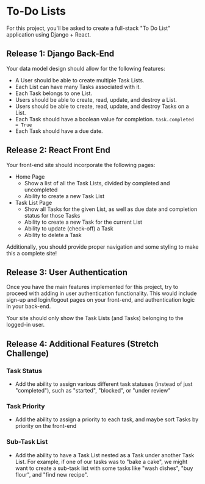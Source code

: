 # To-Do Lists

For this project, you'll be asked to create a full-stack "To Do List" application using Django + React.

## Release 1: Django Back-End
Your data model design should allow for the following features: 
- A User should be able to create multiple Task Lists. 
- Each List can have many Tasks associated with it. 
- Each Task belongs to one List. 
- Users should be able to create, read, update, and destroy a List. 
- Users should be able to create, read, update, and destroy Tasks on a List. 
- Each Task should have a boolean value for completion. `task.completed = True` 
- Each Task should have a due date. 

## Release 2: React Front End 
Your front-end site should incorporate the following pages:
- Home Page
  - Show a list of all the Task Lists, divided by completed and uncompleted  
  - Ability to create a new Task List
- Task List Page
  - Show all Tasks for the given List, as well as due date and completion status for those Tasks
  - Ability to create a new Task for the current List
  - Ability to update (check-off) a Task
  - Ability to delete a Task

Additionally, you should provide proper navigation and some styling to make this a complete site!


## Release 3: User Authentication
Once you have the main features implemented for this project, try to proceed with adding in user authentication functionality. This would include sign-up and login/logout pages on your front-end, and authentication logic in your back-end.

Your site should only show the Task Lists (and Tasks) belonging to the logged-in user. 

## Release 4: Additional Features (Stretch Challenge)

### Task Status
- Add the ability to assign various different task statuses (instead of just "completed"), such as "started", "blocked", or "under review"

### Task Priority
- Add the ability to assign a priority to each task, and maybe sort Tasks by priority on the front-end

### Sub-Task List
- Add the ability to have a Task List nested as a Task under another Task List. For example, if one of our tasks was to "bake a cake", we might want to create a sub-task list with some tasks like "wash dishes", "buy flour", and "find new recipe". 
